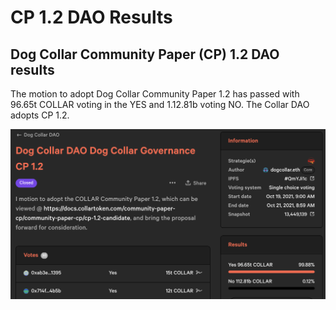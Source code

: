 # CP 1.2 DAO Results

## Dog Collar Community Paper (CP) 1.2 DAO results

The motion to adopt Dog Collar Community Paper 1.2 has passed with 96.65t COLLAR voting in the YES and 1.12.81b voting NO.  The Collar DAO adopts CP 1.2.

![Community Paper (CP) 1.2 Results](../../../.gitbook/assets/cp-1-2-adopted.png)
